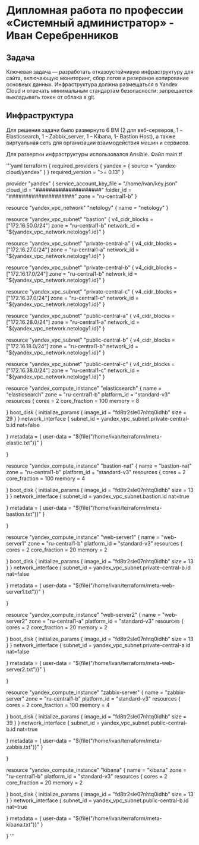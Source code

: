 # Дипломная работа по профессии «Системный администратор» - Иван Серебренников

## Задача

Ключевая задача — разработать отказоустойчивую инфраструктуру для сайта, включающую мониторинг, сбор логов и резервное копирование основных данных. Инфраструктура должна размещаться в Yandex Cloud и отвечать минимальным стандартам безопасности: запрещается выкладывать токен от облака в git.

## Инфраструктура

Для решения задачи было развернуто 6 ВМ (2 для веб-серверов, 1 - Elasticsearch, 1 - Zabbix_server, 1 - Kibana, 1- Bastion Host), а также виртуальная сеть для организации взаимодействия машин и сервисов.

Для развертки инфраструктуры использовался Ansible. 
Файл main.tf

'''yaml
terraform {
  required_providers {
    yandex = {
      source = "yandex-cloud/yandex"
    }
  }
  required_version = ">= 0.13"
}

provider "yandex" {
  service_account_key_file = "/home/ivan/key.json"
  cloud_id                = "####################"
  folder_id               = "####################"
  zone                    = "ru-central1-b"
}

resource "yandex_vpc_network" "netology" {
  name = "netology"
}

resource "yandex_vpc_subnet" "bastion" {
  v4_cidr_blocks = ["172.16.50.0/24"]
  zone           = "ru-central1-b"
  network_id     = "${yandex_vpc_network.netology1.id}"
}


resource "yandex_vpc_subnet" "private-central-a" {
  v4_cidr_blocks = ["172.16.27.0/24"]
  zone           = "ru-central1-a"
  network_id     = "${yandex_vpc_network.netology1.id}"
}

resource "yandex_vpc_subnet" "private-central-b" {
  v4_cidr_blocks = ["172.16.17.0/24"]
  zone           = "ru-central1-b"
  network_id     = "${yandex_vpc_network.netology1.id}"
}

resource "yandex_vpc_subnet" "private-central-c" {
  v4_cidr_blocks = ["172.16.37.0/24"]
  zone           = "ru-central1-c"
  network_id     = "${yandex_vpc_network.netology1.id}"
}

resource "yandex_vpc_subnet" "public-central-a" {
  v4_cidr_blocks = ["172.16.28.0/24"]
  zone           = "ru-central1-a"
  network_id     = "${yandex_vpc_network.netology1.id}"
}

resource "yandex_vpc_subnet" "public-central-b" {
  v4_cidr_blocks = ["172.16.18.0/24"]
  zone           = "ru-central1-b"
  network_id     = "${yandex_vpc_network.netology1.id}"
}

resource "yandex_vpc_subnet" "public-central-c" {
  v4_cidr_blocks = ["172.16.38.0/24"]
  zone           = "ru-central1-c"
  network_id     = "${yandex_vpc_network.netology1.id}"
}


resource "yandex_compute_instance" "elasticsearch" {
  name = "elasticsearch"
  zone = "ru-central1-b"
  platform_id = "standard-v3"
  resources {
    cores = 2
    core_fraction = 100
    memory = 8
    
  }
  boot_disk {
    initialize_params {
      image_id = "fd8tr2sle07nhtq0idhb"
      size = 29
    }
  }
  network_interface {
      subnet_id = yandex_vpc_subnet.private-central-b.id
      nat=false
     
  }
  metadata = {
    user-data = "${file("/home/ivan/terraform/meta-elastic.txt")}"
  }
  
}

resource "yandex_compute_instance" "bastion-nat" {
  name = "bastion-nat"
  zone = "ru-central1-b"
  platform_id = "standard-v3"
  resources {
    cores = 2
    core_fraction = 100
    memory = 4

  }
  boot_disk {
    initialize_params {
      image_id = "fd8tr2sle07nhtq0idhb"
      size = 13
    }
  }
  network_interface {
      subnet_id = yandex_vpc_subnet.bastion.id
      nat=true

  }
  metadata = {
    user-data = "${file("/home/ivan/terraform/meta-bastion.txt")}"
  }

}

resource "yandex_compute_instance" "web-server1" {
  name = "web-server1"
  zone = "ru-central1-b"
  platform_id = "standard-v3"
  resources {
    cores = 2
    core_fraction = 20
    memory = 2

  }
  boot_disk {
    initialize_params {
      image_id = "fd8tr2sle07nhtq0idhb"
      size = 13
    }
  }
  network_interface {
      subnet_id = yandex_vpc_subnet.private-central-b.id
      nat=false

  }
  metadata = {
    user-data = "${file("/home/ivan/terraform/meta-web-server1.txt")}"
  }

}

resource "yandex_compute_instance" "web-server2" {
  name = "web-server2"
  zone = "ru-central1-a"
  platform_id = "standard-v3"
  resources {
    cores = 2
    core_fraction = 20
    memory = 2

  }
  boot_disk {
    initialize_params {
      image_id = "fd8tr2sle07nhtq0idhb"
      size = 13
    }
  }
  network_interface {
      subnet_id = yandex_vpc_subnet.private-central-a.id
      nat=false

  }
  metadata = {
    user-data = "${file("/home/ivan/terraform/meta-web-server2.txt")}"
  }

}

resource "yandex_compute_instance" "zabbix-server" {
  name = "zabbix-server"
  zone = "ru-central1-b"
  platform_id = "standard-v3"
  resources {
    cores = 2
    core_fraction = 100
    memory = 4

  }
  boot_disk {
    initialize_params {
      image_id = "fd8tr2sle07nhtq0idhb"
      size = 39
    }
  }
  network_interface {
      subnet_id = yandex_vpc_subnet.public-central-b.id
      nat=true

  }
  metadata = {
    user-data = "${file("/home/ivan/terraform/meta-zabbix.txt")}"
  }

}

resource "yandex_compute_instance" "kibana" {
  name = "kibana"
  zone = "ru-central1-b"
  platform_id = "standard-v3"
  resources {
    cores = 2
    core_fraction = 20
    memory = 2

  }
  boot_disk {
    initialize_params {
      image_id = "fd8tr2sle07nhtq0idhb"
      size = 13
    }
  }
  network_interface {
      subnet_id = yandex_vpc_subnet.public-central-b.id
      nat=true

  }
  metadata = {
    user-data = "${file("/home/ivan/terraform/meta-kibana.txt")}"
  }

}
'''


